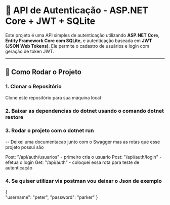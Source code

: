 # 🔐 API de Autenticação - ASP.NET Core + JWT + SQLite

Este projeto é uma API simples de autenticação utilizando **ASP.NET Core**, **Entity Framework Core com SQLite**, e autenticação baseada em **JWT (JSON Web Tokens)**. Ele permite o cadastro de usuários e login com geração de token JWT.

---

## 🚀 Como Rodar o Projeto

### 1. Clonar o Repositório

Clone este repositório para sua máquina local

### 2. Baixar as dependencias do dotnet usando o comando dotnet restore

### 3. Rodar o projeto com o dotnet run

-- Deixei uma documentacao junto com o Swagger mas as rotas que esse projeto possui são 

Post: "/api/auth/usuarios" - primeiro cria o usuario
Post: "/api/auth/login" -  efetua o login
Get: "/api/auth" - coloquei essa rota para teste de autenticação

### 4. Se quiser utilizar via postman vou deixar o Json de exemplo

{   
    "username": "peter",
    "password": "parker"
}
